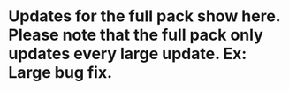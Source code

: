 # Updates for the full pack show here. Please note that the full pack only updates every large update. Ex: Large bug fix.
